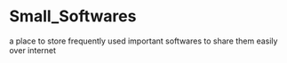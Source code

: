 # Small_Softwares
a place to store frequently used important softwares to share them easily over internet
